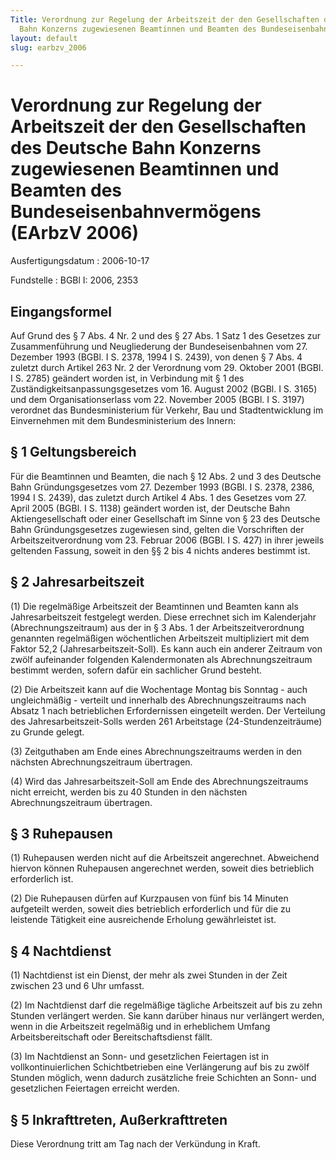 ```yaml
---
Title: Verordnung zur Regelung der Arbeitszeit der den Gesellschaften des Deutsche
  Bahn Konzerns zugewiesenen Beamtinnen und Beamten des Bundeseisenbahnvermögens
layout: default
slug: earbzv_2006

---
```


# Verordnung zur Regelung der Arbeitszeit der den Gesellschaften des Deutsche Bahn Konzerns zugewiesenen Beamtinnen und Beamten des Bundeseisenbahnvermögens (EArbzV 2006)

Ausfertigungsdatum
:   2006-10-17

Fundstelle
:   BGBl I: 2006, 2353



## Eingangsformel

Auf Grund des § 7 Abs. 4 Nr. 2 und des § 27 Abs. 1 Satz 1 des Gesetzes
zur Zusammenführung und Neugliederung der Bundeseisenbahnen vom 27.
Dezember 1993 (BGBl. I S. 2378, 1994 I S. 2439), von denen § 7 Abs. 4
zuletzt durch Artikel 263 Nr. 2 der Verordnung vom 29. Oktober 2001
(BGBl. I S. 2785) geändert worden ist, in Verbindung mit § 1 des
Zuständigkeitsanpassungsgesetzes vom 16. August 2002 (BGBl. I S. 3165)
und dem Organisationserlass vom 22. November 2005 (BGBl. I S. 3197)
verordnet das Bundesministerium für Verkehr, Bau und Stadtentwicklung
im Einvernehmen mit dem Bundesministerium des Innern:


## § 1 Geltungsbereich

Für die Beamtinnen und Beamten, die nach § 12 Abs. 2 und 3 des
Deutsche Bahn Gründungsgesetzes vom 27. Dezember 1993 (BGBl. I S.
2378, 2386, 1994 I S. 2439), das zuletzt durch Artikel 4 Abs. 1 des
Gesetzes vom 27. April 2005 (BGBl. I S. 1138) geändert worden ist, der
Deutsche Bahn Aktiengesellschaft oder einer Gesellschaft im Sinne von
§ 23 des Deutsche Bahn Gründungsgesetzes zugewiesen sind, gelten die
Vorschriften der Arbeitszeitverordnung vom 23. Februar 2006 (BGBl. I
S. 427) in ihrer jeweils geltenden Fassung, soweit in den §§ 2 bis 4
nichts anderes bestimmt ist.


## § 2 Jahresarbeitszeit

(1) Die regelmäßige Arbeitszeit der Beamtinnen und Beamten kann als
Jahresarbeitszeit festgelegt werden. Diese errechnet sich im
Kalenderjahr (Abrechnungszeitraum) aus der in § 3 Abs. 1 der
Arbeitszeitverordnung genannten regelmäßigen wöchentlichen Arbeitszeit
multipliziert mit dem Faktor 52,2 (Jahresarbeitszeit-Soll). Es kann
auch ein anderer Zeitraum von zwölf aufeinander folgenden
Kalendermonaten als Abrechnungszeitraum bestimmt werden, sofern dafür
ein sachlicher Grund besteht.

(2) Die Arbeitszeit kann auf die Wochentage Montag bis Sonntag - auch
ungleichmäßig - verteilt und innerhalb des Abrechnungszeitraums nach
Absatz 1 nach betrieblichen Erfordernissen eingeteilt werden. Der
Verteilung des Jahresarbeitszeit-Solls werden 261 Arbeitstage
(24-Stundenzeiträume) zu Grunde gelegt.

(3) Zeitguthaben am Ende eines Abrechnungszeitraums werden in den
nächsten Abrechnungszeitraum übertragen.

(4) Wird das Jahresarbeitszeit-Soll am Ende des Abrechnungszeitraums
nicht erreicht, werden bis zu 40 Stunden in den nächsten
Abrechnungszeitraum übertragen.


## § 3 Ruhepausen

(1) Ruhepausen werden nicht auf die Arbeitszeit angerechnet.
Abweichend hiervon können Ruhepausen angerechnet werden, soweit dies
betrieblich erforderlich ist.

(2) Die Ruhepausen dürfen auf Kurzpausen von fünf bis 14 Minuten
aufgeteilt werden, soweit dies betrieblich erforderlich und für die zu
leistende Tätigkeit eine ausreichende Erholung gewährleistet ist.


## § 4 Nachtdienst

(1) Nachtdienst ist ein Dienst, der mehr als zwei Stunden in der Zeit
zwischen 23 und 6 Uhr umfasst.

(2) Im Nachtdienst darf die regelmäßige tägliche Arbeitszeit auf bis
zu zehn Stunden verlängert werden. Sie kann darüber hinaus nur
verlängert werden, wenn in die Arbeitszeit regelmäßig und in
erheblichem Umfang Arbeitsbereitschaft oder Bereitschaftsdienst fällt.

(3) Im Nachtdienst an Sonn- und gesetzlichen Feiertagen ist in
vollkontinuierlichen Schichtbetrieben eine Verlängerung auf bis zu
zwölf Stunden möglich, wenn dadurch zusätzliche freie Schichten an
Sonn- und gesetzlichen Feiertagen erreicht werden.


## § 5 Inkrafttreten, Außerkrafttreten

Diese Verordnung tritt am Tag nach der Verkündung in Kraft.

